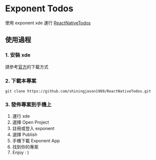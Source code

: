 # Exponent Todos
使用 exponent xde 運行 [ReactNativeTodos](https://github.com/shiningjason1989/ReactNativeTodos)

## 使用過程
### 1. 安裝 xde
請參考[官方](https://github.com/exponentjs/xde)的下載方式

### 2. 下載本專案
```
git clone https://github.com/shiningjason1989/ReactNativeTodos.git
```

### 3. 發佈專案到手機上
1. 運行 xde
2. 選擇 Open Project
3. 註冊或登入 exponent
4. 選擇 Publish
5. 手機下載 Exponent App
6. 找到你的專案
7. Enjoy : )
